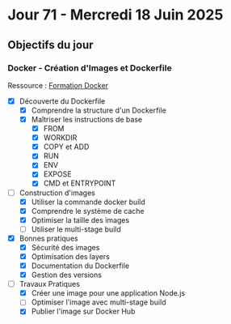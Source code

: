 # Jour 71 - Mercredi 18 Juin 2025

## Objectifs du jour

### Docker - Création d'Images et Dockerfile

Ressource : [Formation Docker](https://github.com/HachemiH/formation-docker)

- [X] Découverte du Dockerfile
  - [X] Comprendre la structure d'un Dockerfile
  - [X] Maîtriser les instructions de base
    - [X] FROM
    - [X] WORKDIR
    - [X] COPY et ADD
    - [X] RUN
    - [X] ENV
    - [X] EXPOSE
    - [X] CMD et ENTRYPOINT

- [ ] Construction d'images
  - [X] Utiliser la commande docker build
  - [X] Comprendre le système de cache
  - [X] Optimiser la taille des images
  - [ ] Utiliser le multi-stage build

- [X] Bonnes pratiques
  - [X] Sécurité des images
  - [X] Optimisation des layers
  - [X] Documentation du Dockerfile
  - [X] Gestion des versions

- [ ] Travaux Pratiques
  - [X] Créer une image pour une application Node.js
  - [ ] Optimiser l'image avec multi-stage build
  - [X] Publier l'image sur Docker Hub 
